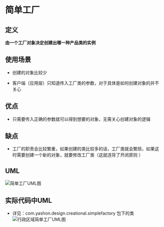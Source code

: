 # 简单工厂

## 定义

**由一个工厂对象决定创建出哪一种产品类的实例**

## 使用场景

* 创建的对象比较少

* 客户端（应用层）只知道传入工厂类的参数，对于具体是如何创建对象的并不关心

## 优点

* 只需要传入正确的参数就可以得到想要的对象，无需关心创建对象的逻辑 

## 缺点

* 工厂的职责会比较繁重，如果创建的类比较多的话，工厂类就会繁琐，如果这时需要创建一个新的对象，就要修改工厂类（这就违背了开闭原则 ）

## UML
![简单工厂UML图](https://ws1.sinaimg.cn/large/7ebba446gy1fykc6mzkgqj218u0me76q.jpg)

## 实际代码中UML

* 详见：com.yashon.design.creational.simplefactory 包下的类
![行政区域简单工厂UML图](https://ws1.sinaimg.cn/large/7ebba446gy1fylhdldvmmj21zo100dkj.jpg)